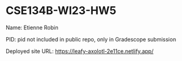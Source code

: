 # CSE134B-WI23-HW5

Name: Etienne Robin

PID: pid not included in public repo, only in Gradescope submission

Deployed site URL: https://leafy-axolotl-2e11ce.netlify.app/
